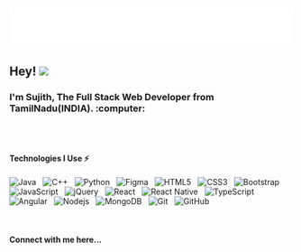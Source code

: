 <h1 align="center">
  <img src="https://github.com/Sujith-Maharaj/Sujith-Maharaj/blob/main/name.svg" alt="Sujith Maharaj" />
</h1>
<h2> Hey! <img src="https://user-images.githubusercontent.com/42378118/110234147-e3259600-7f4e-11eb-95be-0c4047144dea.gif" width="30"> </h2>
<h3> I'm Sujith, The Full Stack Web Developer from TamilNadu(INDIA). :computer: </h3>
<br/>
<br/>
<h4>Technologies I Use ⚡ </h4>
<div>

![Java](https://img.shields.io/badge/-java-E34A86?style=flat-square&logo=java)  &nbsp;
![C++](https://img.shields.io/badge/-C++-00599C?style=flat-square)  &nbsp;
![Python](https://img.shields.io/badge/-Python-black?style=flat-square&logo=Python)  &nbsp;
![Figma](https://img.shields.io/badge/figma-%23F24E1E.svg?style=flat-square&logo=figma&logoColor=white)  &nbsp;
![HTML5](https://img.shields.io/badge/-HTML5-E34F26?style=flat-square&logo=html5&logoColor=white)  &nbsp;
![CSS3](https://img.shields.io/badge/-CSS3-1572B6?style=flat-square&logo=css3)  &nbsp;
![Bootstrap](https://img.shields.io/badge/-Bootstrap-563D7C?style=flat-square&logo=bootstrap)  &nbsp;
![JavaScript](https://img.shields.io/badge/-JavaScript-black?style=flat-square&logo=javascript)  &nbsp;
![jQuery](https://img.shields.io/badge/jquery-%230769AD.svg?style=flat-square&logo=jquery&logoColor=white)  &nbsp;
![React](https://img.shields.io/badge/-React-black?style=flat-square&logo=react)  &nbsp;
![React Native](https://img.shields.io/badge/react_native-%2320232a.svg?style=flat-square&logo=react&logoColor=%2361DAFB)  &nbsp;
![TypeScript](https://img.shields.io/badge/-TypeScript-007ACC?style=flat-square&logo=typescript)  &nbsp;
![Angular](https://img.shields.io/badge/angular-%23DD0031.svg?style=flat-square&logo=angular&logoColor=white)  &nbsp;
![Nodejs](https://img.shields.io/badge/-Nodejs-black?style=flat-square&logo=Node.js)  &nbsp;
![MongoDB](https://img.shields.io/badge/-MongoDB-black?style=flat-square&logo=mongodb)  &nbsp;
![Git](https://img.shields.io/badge/-Git-black?style=flat-square&logo=git)  &nbsp;
![GitHub](https://img.shields.io/badge/-GitHub-181717?style=flat-square&logo=github)
</div>

<br/>
<h4>Connect with me here... </h4>

